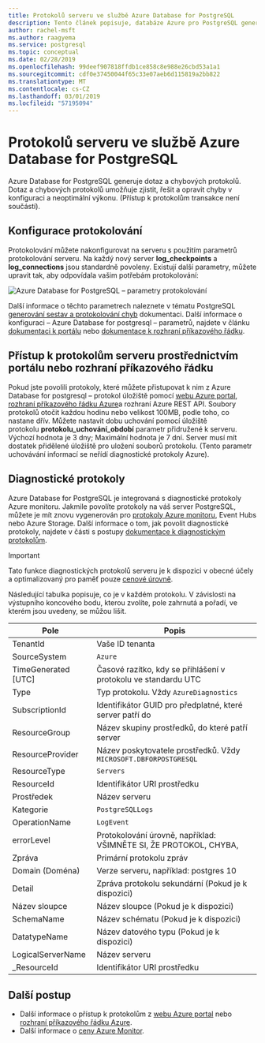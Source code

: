 ```yaml
---
title: Protokolů serveru ve službě Azure Database for PostgreSQL
description: Tento článek popisuje, databáze Azure pro PostgreSQL generuje dotaz a chybových protokolů a jak uchování protokolu konfigurace.
author: rachel-msft
ms.author: raagyema
ms.service: postgresql
ms.topic: conceptual
ms.date: 02/28/2019
ms.openlocfilehash: 99deef907818ffdb1ce858c8e988e26cbd53a1a1
ms.sourcegitcommit: cdf0e37450044f65c33e07aeb6d115819a2bb822
ms.translationtype: MT
ms.contentlocale: cs-CZ
ms.lasthandoff: 03/01/2019
ms.locfileid: "57195094"
---
```

# <a name="server-logs-in-azure-database-for-postgresql"></a>Protokolů serveru ve službě Azure Database for PostgreSQL 
Azure Database for PostgreSQL generuje dotaz a chybových protokolů. Dotaz a chybových protokolů umožňuje zjistit, řešit a opravit chyby v konfiguraci a neoptimální výkonu. (Přístup k protokolům transakce není součástí). 

## <a name="configure-logging"></a>Konfigurace protokolování 
Protokolování můžete nakonfigurovat na serveru s použitím parametrů protokolování serveru. Na každý nový server **log_checkpoints** a **log_connections** jsou standardně povoleny. Existují další parametry, můžete upravit tak, aby odpovídala vašim potřebám protokolování: 

![Azure Database for PostgreSQL – parametry protokolování](./media/concepts-server-logs/log-parameters.png)

Další informace o těchto parametrech naleznete v tématu PostgreSQL [generování sestav a protokolování chyb](https://www.postgresql.org/docs/current/static/runtime-config-logging.html) dokumentaci. Další informace o konfiguraci – Azure Database for postgresql – parametrů, najdete v článku [dokumentaci k portálu](howto-configure-server-parameters-using-portal.md) nebo [dokumentace k rozhraní příkazového řádku](howto-configure-server-parameters-using-cli.md).

## <a name="access-server-logs-through-portal-or-cli"></a>Přístup k protokolům serveru prostřednictvím portálu nebo rozhraní příkazového řádku
Pokud jste povolili protokoly, které můžete přistupovat k nim z Azure Database for postgresql – protokol úložiště pomocí [webu Azure portal](howto-configure-server-logs-in-portal.md), [rozhraní příkazového řádku Azure](howto-configure-server-logs-using-cli.md)a rozhraní Azure REST API. Soubory protokolů otočit každou hodinu nebo velikost 100MB, podle toho, co nastane dřív. Můžete nastavit dobu uchování pomocí úložiště protokolu **protokolu\_uchování\_období** parametr přidružené k serveru. Výchozí hodnota je 3 dny; Maximální hodnota je 7 dní. Server musí mít dostatek přidělené úložiště pro uložení souborů protokolu. (Tento parametr uchovávání informací se neřídí diagnostické protokoly Azure).


## <a name="diagnostic-logs"></a>Diagnostické protokoly
Azure Database for PostgreSQL je integrovaná s diagnostické protokoly Azure monitoru. Jakmile povolíte protokoly na váš server PostgreSQL, můžete je mít znovu vygenerován pro [protokoly Azure monitoru](../azure-monitor/log-query/log-query-overview.md), Event Hubs nebo Azure Storage. Další informace o tom, jak povolit diagnostické protokoly, najdete v části s postupy [dokumentace k diagnostickým protokolům](../azure-monitor/platform/diagnostic-logs-overview.md). 

> [!IMPORTANT]
> Tato funkce diagnostických protokolů serveru je k dispozici v obecné účely a optimalizovaný pro paměť pouze [cenové úrovně](concepts-pricing-tiers.md).

Následující tabulka popisuje, co je v každém protokolu. V závislosti na výstupního koncového bodu, kterou zvolíte, pole zahrnutá a pořadí, ve kterém jsou uvedeny, se můžou lišit. 

|**Pole** | **Popis** |
|---|---|
| TenantId | Vaše ID tenanta |
| SourceSystem | `Azure` |
| TimeGenerated [UTC] | Časové razítko, kdy se přihlášení v protokolu ve standardu UTC |
| Type | Typ protokolu. Vždy `AzureDiagnostics` |
| SubscriptionId | Identifikátor GUID pro předplatné, které server patří do |
| ResourceGroup | Název skupiny prostředků, do které patří server |
| ResourceProvider | Název poskytovatele prostředků. Vždy `MICROSOFT.DBFORPOSTGRESQL` |
| ResourceType | `Servers` |
| ResourceId | Identifikátor URI prostředku |
| Prostředek | Název serveru |
| Kategorie | `PostgreSQLLogs` |
| OperationName | `LogEvent` |
| errorLevel | Protokolování úrovně, například: VŠIMNĚTE SI, ŽE PROTOKOL, CHYBA, |
| Zpráva | Primární protokolu zpráv | 
| Domain (Doména) | Verze serveru, například: postgres 10 |
| Detail | Zpráva protokolu sekundární (Pokud je k dispozici) |
| Název sloupce | Název sloupce (Pokud je k dispozici) |
| SchemaName | Název schématu (Pokud je k dispozici) |
| DatatypeName | Název datového typu (Pokud je k dispozici) |
| LogicalServerName | Název serveru | 
| _ResourceId | Identifikátor URI prostředku |

## <a name="next-steps"></a>Další postup
- Další informace o přístup k protokolům z [webu Azure portal](howto-configure-server-logs-in-portal.md) nebo [rozhraní příkazového řádku Azure](howto-configure-server-logs-using-cli.md).
- Další informace o [ceny Azure Monitor](https://azure.microsoft.com/pricing/details/monitor/).
